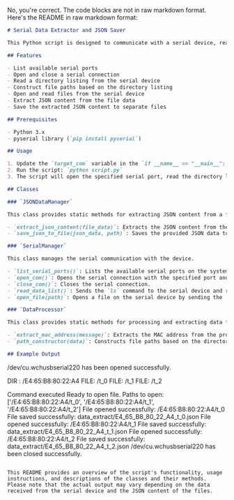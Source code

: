 No, you're correct. The code blocks are not in raw markdown format. Here's the README in raw markdown format:

```markdown
# Serial Data Extractor and JSON Saver

This Python script is designed to communicate with a serial device, read a directory listing, open specific files, and extract and save JSON content from those files.

## Features

- List available serial ports
- Open and close a serial connection
- Read a directory listing from the serial device
- Construct file paths based on the directory listing
- Open and read files from the serial device
- Extract JSON content from the file data
- Save the extracted JSON content to separate files

## Prerequisites

- Python 3.x
- pyserial library (`pip install pyserial`)

## Usage

1. Update the `target_com` variable in the `if __name__ == "__main__":` section with the correct serial port for your device.
2. Run the script: `python script.py`
3. The script will open the specified serial port, read the directory listing, construct file paths, open the files, extract JSON content, and save the JSON data to separate files in the `data_extract` directory.

## Classes

### `JSONDataManager`

This class provides static methods for extracting JSON content from a file's data and saving it to a file.

- `extract_json_content(file_data)`: Extracts the JSON content from the file data using a regular expression pattern.
- `save_json_to_file(json_data, path)`: Saves the provided JSON data to a file with a filename derived from the given path.

### `SerialManager`

This class manages the serial communication with the device.

- `list_serial_ports()`: Lists the available serial ports on the system.
- `open_com()`: Opens the serial connection with the specified port and baud rate.
- `close_com()`: Closes the serial connection.
- `read_data_list()`: Sends the `ls` command to the serial device and reads the directory listing.
- `open_file(path)`: Opens a file on the serial device by sending the `open` command and the provided file path.

### `DataProcessor`

This class provides static methods for processing and extracting data from the serial device's output.

- `extract_mac_address(message)`: Extracts the MAC address from the provided message string using a regular expression pattern.
- `path_constructor(data)`: Constructs file paths based on the directory listing data from the serial device.

## Example Output

```
/dev/cu.wchusbserial220 has been opened successfully.

DIR : /E4:65:B8:80:22:A4 
 FILE: /t_0
 FILE: /t_1
 FILE: /t_2

Command executed
Ready to open file.
Paths to open: ['/E4:65:B8:80:22:A4/t_0', '/E4:65:B8:80:22:A4/t_1', '/E4:65:B8:80:22:A4/t_2']
File opened successfully: /E4:65:B8:80:22:A4/t_0
File saved successfully: data_extract/E4_65_B8_80_22_A4_t_0.json
File opened successfully: /E4:65:B8:80:22:A4/t_1
File saved successfully: data_extract/E4_65_B8_80_22_A4_t_1.json
File opened successfully: /E4:65:B8:80:22:A4/t_2
File saved successfully: data_extract/E4_65_B8_80_22_A4_t_2.json
/dev/cu.wchusbserial220 has been closed successfully.
```

This README provides an overview of the script's functionality, usage instructions, and descriptions of the classes and their methods. Please note that the actual output may vary depending on the data received from the serial device and the JSON content of the files.
```